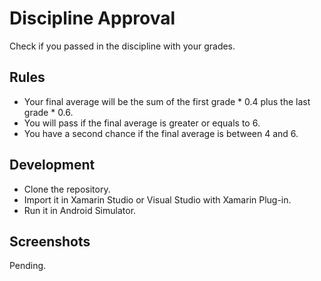 # Discipline Approval

Check if you passed in the discipline with your grades.

## Rules

- Your final average will be the sum of the first grade * 0.4 plus the last grade * 0.6.
- You will pass if the final average is greater or equals to 6.
- You have a second chance if the final average is between 4 and 6.

## Development

- Clone the repository.
- Import it in Xamarin Studio or Visual Studio with Xamarin Plug-in.
- Run it in Android Simulator.

## Screenshots

Pending.
